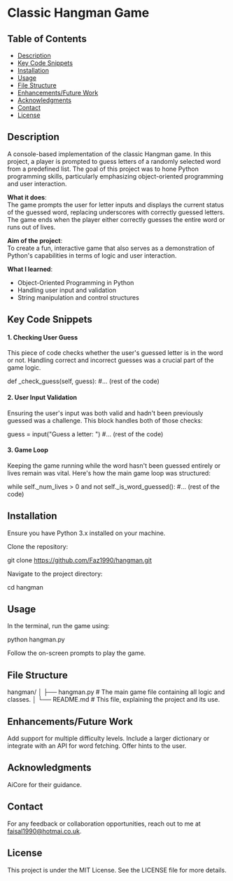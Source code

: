 # Classic Hangman Game

## Table of Contents
- [Description](#description)
- [Key Code Snippets](#key-code-snippets)
- [Installation](#installation)
- [Usage](#usage)
- [File Structure](#file-structure)
- [Enhancements/Future Work](#enhancementsfuture-work)
- [Acknowledgments](#acknowledgments)
- [Contact](#contact)
- [License](#license)

## Description
A console-based implementation of the classic Hangman game. In this project, a player is prompted to guess letters of a randomly selected word from a predefined list. The goal of this project was to hone Python programming skills, particularly emphasizing object-oriented programming and user interaction.

**What it does**:  
The game prompts the user for letter inputs and displays the current status of the guessed word, replacing underscores with correctly guessed letters. The game ends when the player either correctly guesses the entire word or runs out of lives.

**Aim of the project**:  
To create a fun, interactive game that also serves as a demonstration of Python's capabilities in terms of logic and user interaction.

**What I learned**:
- Object-Oriented Programming in Python
- Handling user input and validation
- String manipulation and control structures

## Key Code Snippets


#### 1. Checking User Guess
This piece of code checks whether the user's guessed letter is in the word or not. Handling correct and incorrect guesses was a crucial part of the game logic.

def _check_guess(self, guess):
    #... (rest of the code)

#### 2. User Input Validation

Ensuring the user's input was both valid and hadn't been previously guessed was a challenge. This block handles both of those checks:


guess = input("Guess a letter: ")
#... (rest of the code)


#### 3. Game Loop
Keeping the game running while the word hasn't been guessed entirely or lives remain was vital. Here's how the main game loop was structured:

while self._num_lives > 0 and not self._is_word_guessed():
    #... (rest of the code)

## Installation
Ensure you have Python 3.x installed on your machine.

Clone the repository:

git clone https://github.com/Faz1990/hangman.git

Navigate to the project directory:

cd hangman

## Usage
In the terminal, run the game using:

python hangman.py

Follow the on-screen prompts to play the game.

## File Structure

hangman/
│
├── hangman.py   # The main game file containing all logic and classes.
│
└── README.md    # This file, explaining the project and its use.

## Enhancements/Future Work

Add support for multiple difficulty levels.
Include a larger dictionary or integrate with an API for word fetching.
Offer hints to the user.

## Acknowledgments

AiCore for their guidance.

## Contact
For any feedback or collaboration opportunities, reach out to me at faisal1990@hotmai.co.uk.

## License
This project is under the MIT License. See the LICENSE file for more details.
